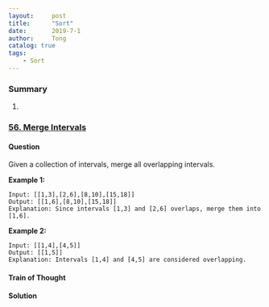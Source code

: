 ```yaml
---
layout:     post
title:      "Sort"
date:       2019-7-1
author:     Tong
catalog: true
tags:
    - Sort
---
```


### Summary

1.


### [56. Merge Intervals](https://leetcode.com/problems/merge-intervals/)

#### Question

Given a collection of intervals, merge all overlapping intervals.

__Example 1:__
```
Input: [[1,3],[2,6],[8,10],[15,18]]
Output: [[1,6],[8,10],[15,18]]
Explanation: Since intervals [1,3] and [2,6] overlaps, merge them into [1,6].
```

__Example 2:__
```
Input: [[1,4],[4,5]]
Output: [[1,5]]
Explanation: Intervals [1,4] and [4,5] are considered overlapping.
```

#### Train of Thought

#### Solution
```cpp

```
